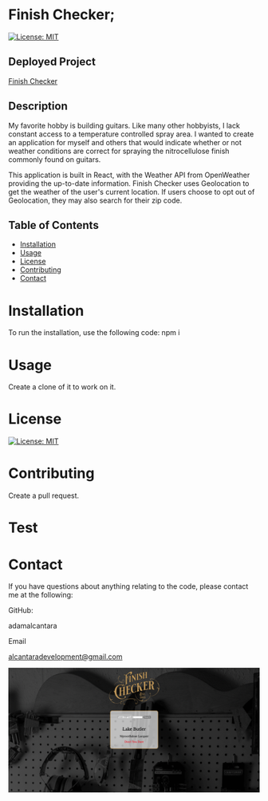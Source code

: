 # Finish Checker;
  [![License: MIT](https://img.shields.io/badge/License-MIT-yellow.svg)](https://opensource.org/licenses/MIT)

  ## Deployed Project
  [Finish Checker](https://finishchecker.com/)

  ## Description 
My favorite hobby is building guitars. Like many other hobbyists, I lack constant access to a temperature controlled spray area. I wanted to create an application for myself and others that would indicate whether or not weather conditions are correct for spraying the nitrocellulose finish commonly found on guitars.

This application is built in React, with the Weather API from OpenWeather providing the up-to-date information. Finish Checker uses Geolocation to get the weather of the user's current location. If users choose to opt out of Geolocation, they may also search for their zip code.
  ## Table of Contents 

  * [Installation](#installation)
  * [Usage](#usage)
  * [License](#license)
  * [Contributing](#contributing)
  * [Contact](#contact)

  # Installation
  To run the installation, use the following code:
  npm i

  # Usage
  Create a clone of it to work on it.


  # License
  [![License: MIT](https://img.shields.io/badge/License-MIT-yellow.svg)](https://opensource.org/licenses/MIT)
  
  # Contributing
  Create a pull request.

  # Test
  

  # Contact
  If you have questions about anything relating to the code, please contact me at the following: 

  
  GitHub: 

  adamalcantara 

  Email 

  alcantaradevelopment@gmail.com 

  <img src="./1.png">

  
